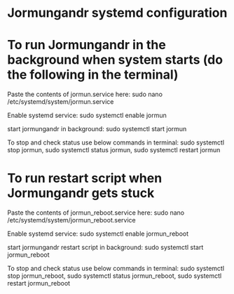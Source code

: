 # Jormungandr systemd configuration

# To run Jormungandr in the background when system starts (do the following in the terminal)

Paste the contents of jormun.service here:
sudo nano /etc/systemd/system/jormun.service

Enable systemd service:
sudo systemctl enable jormun

start jormungandr in background:
sudo systemctl start jormun

To stop and check status use below commands in terminal:
sudo systemctl stop jormun,
sudo systemctl status jormun,
sudo systemctl restart jormun

# To run restart script when Jormungandr gets stuck

Paste the contents of jormun_reboot.service here:
sudo nano /etc/systemd/system/jormun_reboot.service

Enable systemd service:
sudo systemctl enable jormun_reboot

start jormungandr restart script in background:
sudo systemctl start jormun_reboot

To stop and check status use below commands in terminal:
sudo systemctl stop jormun_reboot,
sudo systemctl status jormun_reboot,
sudo systemctl restart jormun_reboot
